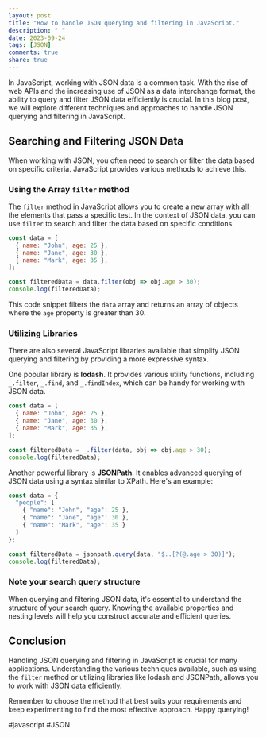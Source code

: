 ```yaml
---
layout: post
title: "How to handle JSON querying and filtering in JavaScript."
description: " "
date: 2023-09-24
tags: [JSON]
comments: true
share: true
---
```


In JavaScript, working with JSON data is a common task. With the rise of web APIs and the increasing use of JSON as a data interchange format, the ability to query and filter JSON data efficiently is crucial. In this blog post, we will explore different techniques and approaches to handle JSON querying and filtering in JavaScript.

## Searching and Filtering JSON Data

When working with JSON, you often need to search or filter the data based on specific criteria. JavaScript provides various methods to achieve this.

### Using the Array `filter` method

The `filter` method in JavaScript allows you to create a new array with all the elements that pass a specific test. In the context of JSON data, you can use `filter` to search and filter the data based on specific conditions.

```javascript
const data = [
  { name: "John", age: 25 },
  { name: "Jane", age: 30 },
  { name: "Mark", age: 35 },
];

const filteredData = data.filter(obj => obj.age > 30);
console.log(filteredData);
```

This code snippet filters the `data` array and returns an array of objects where the `age` property is greater than 30.

### Utilizing Libraries

There are also several JavaScript libraries available that simplify JSON querying and filtering by providing a more expressive syntax.

One popular library is **lodash**. It provides various utility functions, including `_.filter`, `_.find`, and `_.findIndex`, which can be handy for working with JSON data.

```javascript
const data = [
  { name: "John", age: 25 },
  { name: "Jane", age: 30 },
  { name: "Mark", age: 35 },
];

const filteredData = _.filter(data, obj => obj.age > 30);
console.log(filteredData);
```

Another powerful library is **JSONPath**. It enables advanced querying of JSON data using a syntax similar to XPath. Here's an example:

```javascript
const data = {
  "people": [
    { "name": "John", "age": 25 },
    { "name": "Jane", "age": 30 },
    { "name": "Mark", "age": 35 }
  ]
};

const filteredData = jsonpath.query(data, "$..[?(@.age > 30)]");
console.log(filteredData);
```

### Note your search query structure

When querying and filtering JSON data, it's essential to understand the structure of your search query. Knowing the available properties and nesting levels will help you construct accurate and efficient queries.

## Conclusion

Handling JSON querying and filtering in JavaScript is crucial for many applications. Understanding the various techniques available, such as using the `filter` method or utilizing libraries like lodash and JSONPath, allows you to work with JSON data efficiently.

Remember to choose the method that best suits your requirements and keep experimenting to find the most effective approach. Happy querying!

#javascript #JSON